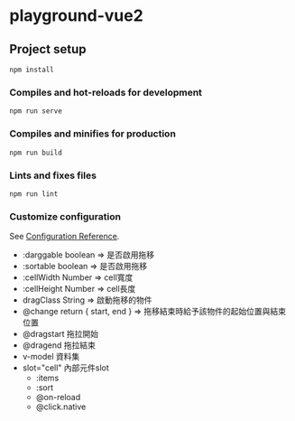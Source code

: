# playground-vue2

## Project setup
```
npm install
```

### Compiles and hot-reloads for development
```
npm run serve
```

### Compiles and minifies for production
```
npm run build
```

### Lints and fixes files
```
npm run lint
```

### Customize configuration
See [Configuration Reference](https://cli.vuejs.org/config/).

- :darggable boolean => 是否啟用拖移
- :sortable boolean => 是否啟用拖移
- :cellWidth Number => cell寬度
- :cellHeight Number => cell長度
- dragClass String => 啟動拖移的物件
- @change return { start, end } => 拖移結束時給予該物件的起始位置與結束位置
- @dragstart 拖拉開始
- @dragend 拖拉結束
- v-model 資料集
- slot="cell" 內部元件slot
    - :items 
    - :sort
    - @on-reload
    - @click.native

